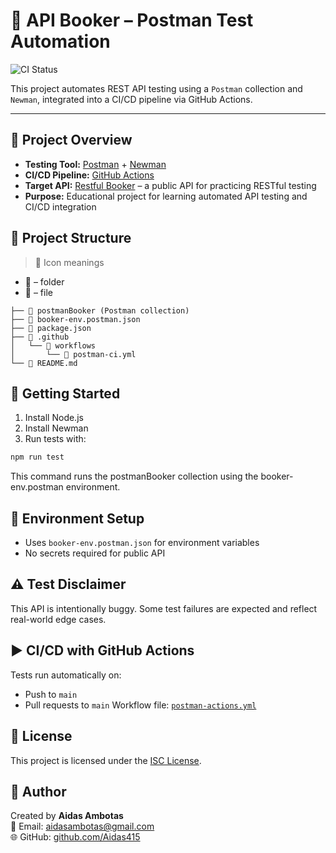 # 🚀 API Booker – Postman Test Automation

![CI Status](https://github.com/Aidas415/api-booker/actions/workflows/postman-actions.yml/badge.svg)

This project automates REST API testing using a `Postman` collection and `Newman`, integrated into a CI/CD pipeline via GitHub Actions.

---

## 📖 Project Overview

- **Testing Tool:** [Postman](https://www.postman.com/) + [Newman](https://www.npmjs.com/package/newman)  
- **CI/CD Pipeline:** [GitHub Actions](https://docs.github.com/en/actions)  
- **Target API:** [Restful Booker](https://restful-booker.herokuapp.com) – a public API for practicing RESTful testing  
- **Purpose:** Educational project for learning automated API testing and CI/CD integration

## 🧩 Project Structure

> 📌 Icon meanings

- 📁 –  folder
- 📄 – file

```
├── 📄 postmanBooker (Postman collection)
├── 📄 booker-env.postman.json
├── 📄 package.json
├── 📁 .github
│   └── 📁 workflows
│       └── 📄 postman-ci.yml
└── 📄 README.md
```

## 🏁 Getting Started

1. Install Node.js  
2. Install Newman  
3. Run tests with:
```bash
npm run test
```
This command runs the postmanBooker collection using the booker-env.postman environment.

## 🔐 Environment Setup
- Uses `booker-env.postman.json` for environment variables
- No secrets required for public API

## ⚠️ Test Disclaimer
This API is intentionally buggy. Some test failures are expected and reflect real-world edge cases.

## ▶️ CI/CD with GitHub Actions
Tests run automatically on:
- Push to `main`
- Pull requests to `main`
Workflow file: [`postman-actions.yml`](https://github.com/Aidas415/api-booker/blob/main/.github/workflows/postman-actions.yml)

## 📜 License

This project is licensed under the [ISC License](https://opensource.org/licenses/ISC).

## 👤 Author

Created by **Aidas Ambotas**  
📧 Email: aidasambotas@gmail.com  
🌐 GitHub: [github.com/Aidas415](https://github.com/Aidas415)